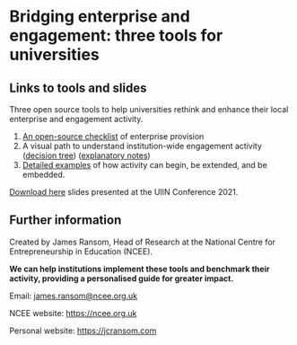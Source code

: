 # Bridging enterprise and engagement: three tools for universities

## Links to tools and slides

Three open source tools to help universities rethink and enhance their local enterprise and engagement activity.

1. [An open-source checklist](https://github.com/jcransom/ncee-tools/blob/master/enterprise-checklist.md) of enterprise provision
2. A visual path to understand institution-wide engagement activity ([decision tree](https://github.com/jcransom/flagships/blob/master/Local%20engagement%20decision%20tree.pdf)) ([explanatory notes](https://github.com/jcransom/flagships/blob/master/Decision%20tree%20explanatory%20notes.md))
3. [Detailed examples](https://github.com/jcransom/flagships/blob/master/extending_engagement_table.md) of how activity can begin, be extended, and be embedded.

[Download here](https://github.com/jcransom/ncee-tools/raw/master/slides-UIIN-2021.pdf) slides presented at the UIIN Conference 2021.

## Further information

Created by James Ransom, Head of Research at the National Centre for Entrepreneurship in Education (NCEE).

**We can help institutions implement these tools and benchmark their activity, providing a personalised guide for greater impact.**

Email: james.ransom@ncee.org.uk

NCEE website: https://ncee.org.uk

Personal website: https://jcransom.com